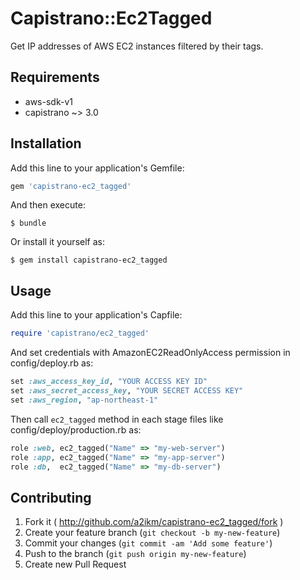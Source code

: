 # Capistrano::Ec2Tagged

Get IP addresses of AWS EC2 instances filtered by their tags.

## Requirements

* aws-sdk-v1
* capistrano ~> 3.0

## Installation

Add this line to your application's Gemfile:

```ruby
gem 'capistrano-ec2_tagged'
```

And then execute:

    $ bundle

Or install it yourself as:

    $ gem install capistrano-ec2_tagged

## Usage

Add this line to your application's Capfile:

```ruby
require 'capistrano/ec2_tagged'
```

And set credentials with AmazonEC2ReadOnlyAccess permission in config/deploy.rb as:


```ruby
set :aws_access_key_id, "YOUR ACCESS KEY ID"
set :aws_secret_access_key, "YOUR SECRET ACCESS KEY"
set :aws_region, "ap-northeast-1"
```

Then call `ec2_tagged` method in each stage files like config/deploy/production.rb as:

```ruby
role :web, ec2_tagged("Name" => "my-web-server")
role :app, ec2_tagged("Name" => "my-app-server")
role :db,  ec2_tagged("Name" => "my-db-server")
```


## Contributing

1. Fork it ( http://github.com/a2ikm/capistrano-ec2_tagged/fork )
2. Create your feature branch (`git checkout -b my-new-feature`)
3. Commit your changes (`git commit -am 'Add some feature'`)
4. Push to the branch (`git push origin my-new-feature`)
5. Create new Pull Request
